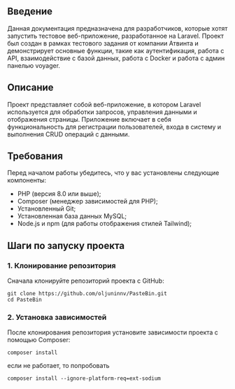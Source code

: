 ## Введение

Данная документация предназначена для разработчиков, которые хотят запустить тестовое веб-приложение, разработанное на Laravel. Проект был создан в рамках тестового задания от компании Атвинта и демонстрирует основные функции, такие как аутентификация, работа с API, взаимодействие с базой данных, работа с Docker и работа с админ панелью voyager.

## Описание

Проект представляет собой веб-приложение, в котором Laravel используется для обработки запросов, управления данными и отображения страницы. Приложение включает в себя функциональность для регистрации пользователей, входа в систему и выполнения CRUD операций с данными.


## Требования

Перед началом работы убедитесь, что у вас установлены следующие компоненты:
- PHP (версия 8.0 или выше);
- Composer (менеджер зависимостей для PHP);
- Установленный Git;
- Установленная база данных MySQL;
- Node.js и npm (для работы отображения стилей Tailwind);

## Шаги по запуску проекта

### 1. Клонирование репозитория

Сначала клонируйте репозиторий проекта с GitHub:
```
git clone https://github.com/oljuninnv/PasteBin.git
cd PasteBin
```

### 2. Установка зависимостей
После клонирования репозитория установите зависимости проекта с помощью Composer:
```
composer install
```
если не работает, то попробовать
```
composer install --ignore-platform-req=ext-sodium
```
